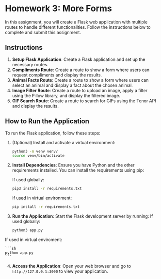 # Homework 3: More Forms

In this assignment, you will create a Flask web application with multiple routes to handle different functionalities. Follow the instructions below to complete and submit this assignment.

## Instructions

1. **Setup Flask Application**: Create a Flask application and set up the necessary routes.
2. **Compliments Route**: Create a route to show a form where users can request compliments and display the results.
3. **Animal Facts Route**: Create a route to show a form where users can select an animal and display a fact about the chosen animal.
4. **Image Filter Route**: Create a route to upload an image, apply a filter using the Pillow library, and display the filtered image.
5. **GIF Search Route**: Create a route to search for GIFs using the Tenor API and display the results.

## How to Run the Application

To run the Flask application, follow these steps:
1. (Optional) Install and activate a virtual environment:
    ```sh
    python3 -m venv venv/
    source venv/bin/activate
    ```

2. **Install Dependencies**: Ensure you have Python and the other requirements installed. You can install the requirements using pip:

    If used globally:
    ```sh
    pip3 install -r requirements.txt
    ```

    If used in virtual environment:
    ```sh
    pip install -r requirements.txt
    ```

3. **Run the Application**: Start the Flask development server by running:
If used globally:

    ```sh
    python3 app.py
    ```

If used in virtual enviroment:

    ```sh
    python app.py
    ```

4. **Access the Application**: Open your web browser and go to `http://127.0.0.1:3000` to view your application.
